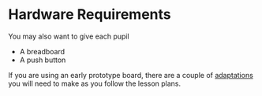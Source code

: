 # Hardware Requirements

You may also want to give each pupil
- A breadboard
- A push button

If you are using an early prototype board, there are a couple of [adaptations]() you will need to make as you follow the lesson plans.
